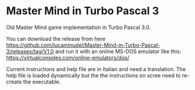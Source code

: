 # Master Mind in Turbo Pascal 3
Old Master Mind game implementation in Turbo Pascal 3.0.

You can download the release from here https://github.com/lucaminudel/Master-Mind-in-Turbo-Pascal-3/releases/tag/V1.0 and run it with an online MS-DOS emulator like this: https://virtualconsoles.com/online-emulators/dos/

Current instructions and help file are in Italian and need a translation.
The help file is loaded dynamically but the the instructions on scree need to re-create the executable.
